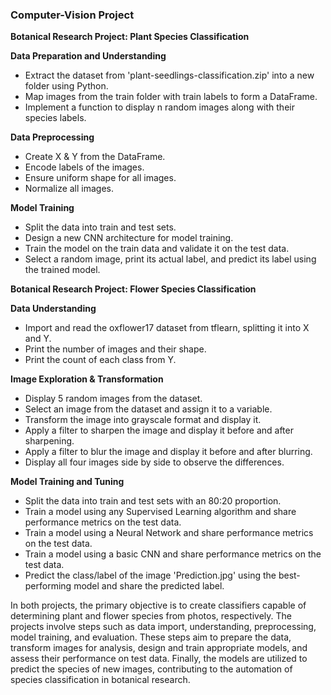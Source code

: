 ### Computer-Vision Project

**Botanical Research Project: Plant Species Classification**

**Data Preparation and Understanding**
- Extract the dataset from 'plant-seedlings-classification.zip' into a new folder using Python.
- Map images from the train folder with train labels to form a DataFrame.
- Implement a function to display n random images along with their species labels.

**Data Preprocessing**
- Create X & Y from the DataFrame.
- Encode labels of the images.
- Ensure uniform shape for all images.
- Normalize all images.

**Model Training**
- Split the data into train and test sets.
- Design a new CNN architecture for model training.
- Train the model on the train data and validate it on the test data.
- Select a random image, print its actual label, and predict its label using the trained model.

**Botanical Research Project: Flower Species Classification**

**Data Understanding**
- Import and read the oxflower17 dataset from tflearn, splitting it into X and Y.
- Print the number of images and their shape.
- Print the count of each class from Y.

**Image Exploration & Transformation**
- Display 5 random images from the dataset.
- Select an image from the dataset and assign it to a variable.
- Transform the image into grayscale format and display it.
- Apply a filter to sharpen the image and display it before and after sharpening.
- Apply a filter to blur the image and display it before and after blurring.
- Display all four images side by side to observe the differences.

**Model Training and Tuning**
- Split the data into train and test sets with an 80:20 proportion.
- Train a model using any Supervised Learning algorithm and share performance metrics on the test data.
- Train a model using a Neural Network and share performance metrics on the test data.
- Train a model using a basic CNN and share performance metrics on the test data.
- Predict the class/label of the image 'Prediction.jpg' using the best-performing model and share the predicted label.

In both projects, the primary objective is to create classifiers capable of determining plant and flower species from photos, respectively. The projects involve steps such as data import, understanding, preprocessing, model training, and evaluation. These steps aim to prepare the data, transform images for analysis, design and train appropriate models, and assess their performance on test data. Finally, the models are utilized to predict the species of new images, contributing to the automation of species classification in botanical research.
